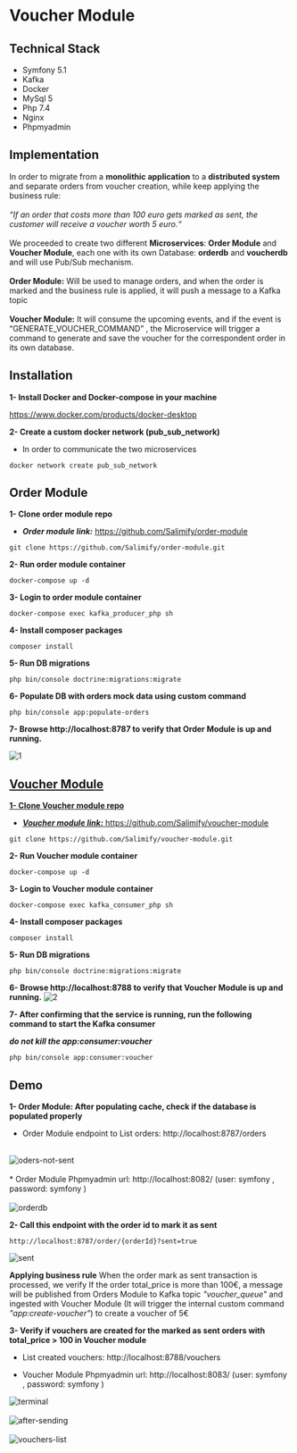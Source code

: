 # Voucher Module
<h2>Technical Stack </h2>
<ul>
<li>Symfony 5.1</li>
<li>Kafka</li>
<li>Docker</li>
<li>MySql 5</li>
<li>Php 7.4</li>
<li>Nginx</li>
<li>Phpmyadmin</li>
</ul>


<h2>Implementation</h2>
In order to migrate from a <b>monolithic application</b> to a <b>distributed system</b> and separate orders from voucher creation, while keep applying the business rule: <br><br> <i>“If an order that costs more than 100 euro gets marked as sent, the customer will receive a voucher worth 5 euro.“</i>
<br><br>
We proceeded to create two different <b>Microservices</b>: <b>Order Module</b> and <b>Voucher Module</b>, each one with its own Database: <b>orderdb</b> and <b>voucherdb</b> and will use Pub/Sub mechanism.
<br><br>
<b>Order Module:</b> Will be used to manage orders, and when the order is marked and the business rule is applied, it will push a message to a Kafka topic
<br><br>
<b>Voucher Module:</b> It will consume the upcoming events, and if the event is “GENERATE_VOUCHER_COMMAND” , the Microservice will trigger a command to generate and save the voucher for the correspondent order in its own database.


Installation
---
**1- Install Docker and Docker-compose in your machine**

https://www.docker.com/products/docker-desktop


**2- Create a custom docker network (pub_sub_network)**
- In order to communicate the two microservices
```
docker network create pub_sub_network
```

Order Module 
---
**1- Clone order module repo**

- ***Order module link:*** https://github.com/Salimify/order-module
```
git clone https://github.com/Salimify/order-module.git
```

**2- Run order module container**
```
docker-compose up -d
```
**3- Login to order module container**
```
docker-compose exec kafka_producer_php sh
```
**4- Install composer packages**

```
composer install
```

**5- Run DB migrations**

```
php bin/console doctrine:migrations:migrate
```

**6- Populate DB with orders mock data using custom command**

```
php bin/console app:populate-orders
```

**7- Browse http://localhost:8787 to verify that Order Module is up and running.**

<img src="https://i.ibb.co/3zVsv4w/1.jpg" alt="1" border="0"></a><br /><a target='_blank' href='https://imgbb.com/'>

Voucher Module 
---
**1- Clone Voucher module repo**
- ***Voucher module link:*** https://github.com/Salimify/voucher-module

```
git clone https://github.com/Salimify/voucher-module.git
```

**2- Run Voucher module container**

```
docker-compose up -d
```
**3- Login to Voucher module container**
```
docker-compose exec kafka_consumer_php sh
```
**4- Install composer packages**
```
composer install
```
**5- Run DB migrations**
```
php bin/console doctrine:migrations:migrate
```
**6- Browse http://localhost:8788 to verify that Voucher Module is up and running.**
<img src="https://i.ibb.co/fMDBHs6/2.jpg" alt="2">

**7- After confirming that the service is running, run the following command to start the Kafka consumer**

***do not kill the app:consumer:voucher***
```
php bin/console app:consumer:voucher
```

Demo
---
**1- Order Module: After populating cache, check if the database is populated properly**
* Order Module endpoint to List orders: http://localhost:8787/orders <br><br>
<img src="https://i.ibb.co/VYvhHQW/oders-not-sent.jpg" alt="oders-not-sent" border="0" />
<br><br>
* Order Module Phpmyadmin url: http://localhost:8082/ (user: symfony , password: symfony ) <br><br>
<img src="https://i.ibb.co/MSSPb87/orderdb.jpg" alt="orderdb" border="0" />


**2- Call this endpoint with the order id to mark it as sent**
```
http://localhost:8787/order/{orderId}?sent=true
```
<img src="https://i.ibb.co/kSkTWPz/sent.jpg" alt="sent" border="0" />

<b>Applying business rule</b>
When the order mark as sent transaction is processed, we verify If the order total_price is more than 100€, a message will be published 
from Orders Module to Kafka topic <i>"voucher_queue"</i> and ingested with Voucher Module (It will trigger the internal custom command <i>"app:create-voucher"</i>) to create a voucher of 5€ 


**3- Verify if vouchers are created for the marked as sent orders with total_price > 100 in Voucher module**
* List created vouchers: http://localhost:8788/vouchers <br>

* Voucher Module Phpmyadmin url: http://localhost:8083/ (user: symfony , password: symfony )

<img src="https://i.ibb.co/TkffDJ6/terminal.jpg" alt="terminal"  />
<br>
<br><img src="https://i.ibb.co/8PXVs05/after-sending.jpg" alt="after-sending"  />
<br><br><img src="https://i.ibb.co/xCk1xGt/vouchers-list.jpg" alt="vouchers-list" />